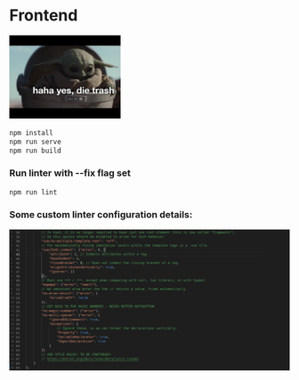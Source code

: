 # Frontend

<img src="./src/assets/images/dieTrash.jpg" width="200" height="auto">

```
npm install
npm run serve
npm run build
```

### Run linter with --fix flag set
```
npm run lint
```

### Some custom linter configuration details:
![Linter configuration image](./Linter_Config.png)